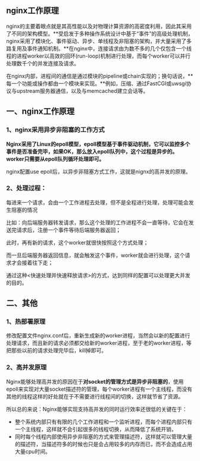 ## nginx工作原理

nginx的主要着眼点就是其高性能以及对物理计算资源的高密度利用，因此其采用了不同的架构模型。**受启发于多种操作系统设计中基于“事件”的高级处理机制，nginx采用了模块化、事件驱动、异步、单线程及非阻塞的架构，并大量采用了多路复用及事件通知机制。**在nginx中，连接请求由为数不多的几个仅包含一个线程的进程worker以高效的回环(run-loop)机制进行处理，而每个worker可以并行处理数千个的并发连接及请求。

在nginx内部，进程间的通信是通过模块的pipeline或chain实现的；换句话说，**每一个功能或操作都由一个模块来实现。**例如，压缩、通过FastCGI或uwsgi协议与upstream服务器通信，以及与memcached建立会话等。

## 一、nginx工作原理

### 1、nginx采用异步非阻塞的工作方式

**Nginx采用了Linux的epoll模型，epoll模型基于事件驱动机制，它可以监控多个事件是否准备完毕，如果OK，那么放入epoll队列中，这个过程是异步的。worker只需要从epoll队列循环处理即可。**

nginx配置use epoll后，以异步非阻塞方式工作，这就是nignx的高并发的原理。

### 2、处理过程：

每进来一个请求，会由一个工作进程去处理，但不是全程进行处理，处理可能会发生阻塞的情况

比如：向后端服务器转发请求，那么这个处理的工作进程不会一直等待，它会在发送完请求后，注册一个事件等待后端服务器返回；

此时，再有新的请求，这个worker就很快按照这个方式处理；

而一旦后端服务器返回信息，就会触发这个事件，worker就会进行处理，这个请求才会接着往下走；

通过这种<快速处理并快速释放请求>的方式，达到同样的配置可以处理更大并发的目的。

## 二、其他

### 1、热部署原理

修改配置文件nginx.conf后，重新生成新的worker进程，当然会以新的配置进行处理请求，而且新的请求必须都交给新的worker进程，至于老的worker进程，等把那些以前的请求处理完毕后，kill掉即可。

### 2、高并发原理

Nginx能够处理高并发的原因在于**对socket的管理方式是异步非阻塞的**，使用epoll来实现对大量socket描述符的管理，每个worker进程有一个主线程，而没有其他的线程这样的好处就在于不需要进行线程间的切换，这样就节省了资源。

所以总的来说：Nginx能够实现支持高并发的同时运行效率还很低的关键在于：

- 整个系统内部只有有限的几个工作进程和一个监听进程，而每个进程内部只有一个主线程，这样就不会引起很多的线程切换，从而降低了系统开销，
- 同时每个线程内部使用异步非阻塞的方式来管理描述符，这样就可以管理大量的描述符，当描述符多的时候也只是会占用较多的内存而已，而不会造成占用大量cpu时间。